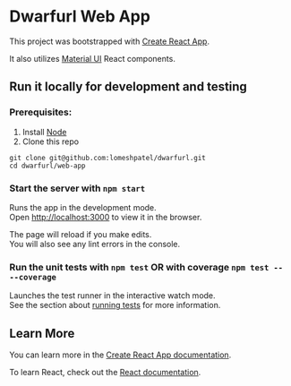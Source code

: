 # Dwarfurl Web App

This project was bootstrapped with [Create React App](https://github.com/facebook/create-react-app).

It also utilizes [Material UI](https://mui.com/) React components.

## Run it locally for development and testing

### Prerequisites:

  1. Install [Node](https://nodejs.org/)
  2. Clone this repo
```
git clone git@github.com:lomeshpatel/dwarfurl.git
cd dwarfurl/web-app
```

### Start the server with `npm start`

Runs the app in the development mode.\
Open [http://localhost:3000](http://localhost:3000) to view it in the browser.

The page will reload if you make edits.\
You will also see any lint errors in the console.

### Run the unit tests with `npm test` OR with coverage `npm test -- --coverage`

Launches the test runner in the interactive watch mode.\
See the section about [running tests](https://facebook.github.io/create-react-app/docs/running-tests) for more information.

## Learn More

You can learn more in the [Create React App documentation](https://facebook.github.io/create-react-app/docs/getting-started).

To learn React, check out the [React documentation](https://reactjs.org/).
